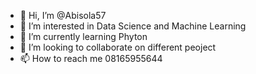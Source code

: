 - 👋 Hi, I’m @Abisola57
- 👀 I’m interested in Data Science and Machine Learning
- 🌱 I’m currently learning Phyton 
- 💞️ I’m looking to collaborate on different peoject
- 📫 How to reach me 08165955644

<!---
Abisola57/Abisola57 is a ✨ special ✨ repository because its `README.md` (this file) appears on your GitHub profile.
You can click the Preview link to take a look at your changes.
--->
